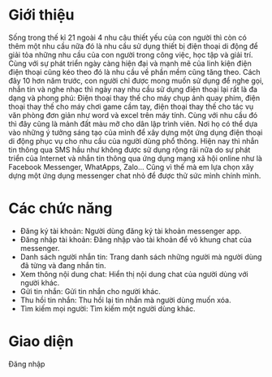 # Giới thiệu
Sống trong thế kỉ 21 ngoài 4 nhu câu thiết yếu của con người thì còn có thêm một nhu cầu nữa đó là nhu cầu sử dụng thiết bị điện thoại di động để giải tỏa những nhu cầu của con người trong công việc, học tập và giải trí.
Cùng với sự phát triển ngày càng hiện đại và mạnh mẽ của linh kiện điện điện thoại cũng kéo theo đó là nhu cầu về phần mềm cũng tăng theo. Cách đây 10 hơn năm trước, con người chỉ được mong muốn sử dụng để nghe gọi, nhắn tin và nghe nhạc thì ngày nay nhu cầu sử dụng điện thoại lại rất là đa dạng và phong phú: Điện thoại thay thế cho máy chụp ảnh quay phim, điện thoại thay thế cho máy chơi game cầm tay, điện thoại thay thế cho tác vụ văn phòng đơn giản như word và excel trên máy tính.
Cùng với nhu cầu đó thì đây cũng là mảnh đất màu mỡ cho dân lập trình viên. Nơi họ có thể dựa vào những ý tưởng sáng tạo của mình để xây dựng một ứng dụng điện thoại di động phục vụ cho nhu cầu của người dùng phổ thông.
Hiện nay thì nhắn tin thông qua SMS hầu như không được sử dụng rộng rãi nữa do sự phát triển của Internet và nhắn tin thông qua ứng dụng mạng xã hội online như là Facebook Messenger, WhatApps, Zalo... Cũng vì thế mà em lựa chọn xây dựng một ứng dụng messenger chat nhỏ để được thử sức mình chính mình.
# Các chức năng
- Đăng ký tài khoản: Người dùng đăng ký tài khoản messenger app.
- Đăng nhập tài khoản: Đăng nhập vào tài khoản để vô khung chat của messenger.
- Danh sách người nhắn tin: Trang danh sách những người mà người dùng đã từng và đang nhắn tin.
- Xem thông nội dung chat: Hiển thị nội dung chat của người dùng với người khác.
- Gửi tin nhắn: Gửi tin nhắn cho người khác. 
- Thu hồi tin nhắn: Thu hồi lại tin nhắn mà người dùng muốn xóa.
- Tìm kiếm mọi người: Tìm kiếm một người dùng khác.
# Giao diện
Đăng nhập
